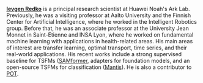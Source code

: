 [**Ievgen Redko**](https://ievred.github.io/) is a principal research scientist at Huawei Noah's Ark Lab. Previously, he was a visiting professor at Aalto University and the Finnish Center for Artificial Intelligence, where he worked in the Intelligent Robotics group. Before that, he was an associate professor at the University Jean Monnet in Saint-Etienne and INSA Lyon, where he worked on fundamental machine learning with applications in health-related areas. His main areas of interest are transfer learning, optimal transport, time series, and their real-world applications. His recent works include a strong supervised baseline for TSFMs ([SAMformer](https://arxiv.org/pdf/2402.10198), adapters for foundation models, and an open-source TSFMs for classification ([Mantis](https://huggingface.co/paris-noah/Mantis-8M)). He is also a contributor to [POT](https://pythonot.github.io/). 
